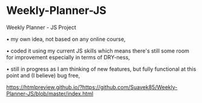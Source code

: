 # Weekly-Planner-JS
Weekly Planner - JS Project

•	my own idea, not based on any online course,

•	coded it using my current JS skills which means there's still some room for improvement especially in terms of DRY-ness, 

•	still in progress as I am thinking of new features, but fully functional at this point and (I believe) bug free,

https://htmlpreview.github.io/?https://github.com/Suavek85/Weekly-Planner-JS/blob/master/index.html
